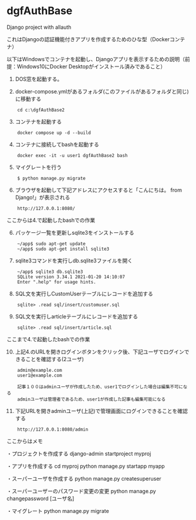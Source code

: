 # dgfAuthBase
Django project with allauth

これはDjangoの認証機能付きアプリを作成するためのひな型（Dockerコンテナ）

以下はWindowsでコンテナを起動し、Djangoアプリを表示するための説明（前提：Windows10にDocker Desktopがインストール済みであること）

1. DOS窓を起動する。

2. docker-compose.ymlがあるフォルダ(このファイルがあるフォルダと同じ)に移動する

```
	cd c:\dgfAuthBase2
```

3. コンテナを起動する

```
	docker compose up -d --build
```

4. コンテナに接続してbashを起動する

```
	docker exec -it -u user1 dgfAuthBase2 bash
```

5. マイグレートを行う

```
	$ python manage.py migrate
```

6. ブラウザを起動して下記アドレスにアクセスすると「こんにちは。 from Django!」が表示される

```
	http://127.0.0.1:8080/
```


ここからは4.で起動したbashでの作業


6. パッケージ一覧を更新しsqlite3をインストールする

```
	~/app$ sudo apt-get update
	~/app$ sudo apt-get install sqlite3
```

7. sqlite3コマンドを実行しdb.sqlite3ファイルを開く

```
	~/app$ sqlite3 db.sqlite3
	SQLite version 3.34.1 2021-01-20 14:10:07
	Enter ".help" for usage hints.
```

8. SQL文を実行しCustomUserテーブルにレコードを追加する

```
	sqlite> .read sql/insert/customuser.sql
```

9. SQL文を実行しarticleテーブルにレコードを追加する

```
	sqlite> .read sql/insert/article.sql
```

ここまで4.で起動したbashでの作業


10. 上記4.のURLを開きログインボタンをクリック後、下記ユーザでログインできることを確認する(2ユーザ)

```
	admin@example.com
	user1@example.com

	記事１００はadminユーザが作成したため、user1でログインした場合は編集不可になる
	adminユーザは管理者であるため、user1が作成した記事も編集可能になる
```


11. 下記URLを開きadminユーザ(上記)で管理画面にログインできることを確認する

```
	http://127.0.0.1:8080/admin 
```




ここからはメモ

・プロジェクトを作成する
	django-admin startproject myproj
	
・アプリを作成する
	cd myproj
	python manage.py startapp myapp

・スーパーユーザを作成する
	python manage.py createsuperuser

・スーパーユーザーのパスワード変更の変更
	python manage.py changepassword [ユーザ名]

・マイグレート
	python manage.py migrate
